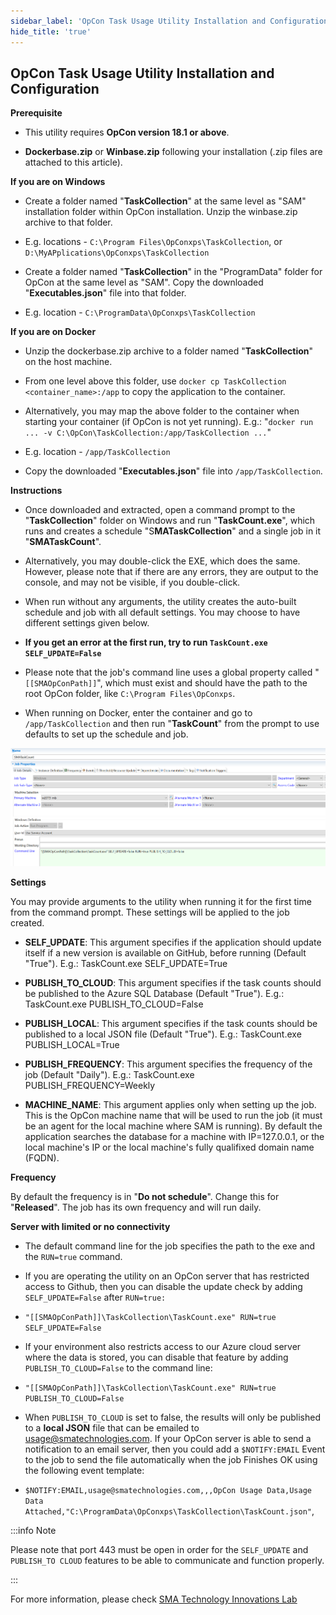 ```yaml
---
sidebar_label: 'OpCon Task Usage Utility Installation and Configuration'
hide_title: 'true'
---
```


## OpCon Task Usage Utility Installation and Configuration

**Prerequisite**

* This utility requires **OpCon version 18.1 or above**.

* **Dockerbase.zip** or **Winbase.zip** following your installation (.zip files are attached to this article).

**If you are on Windows**

* Create a folder named "**TaskCollection**" at the same level as "SAM" installation folder within OpCon installation. Unzip the winbase.zip archive to that folder.

* E.g. locations - `C:\Program Files\OpConxps\TaskCollection`, or `D:\MyAPplications\OpConxps\TaskCollection`

* Create a folder named "**TaskCollection**" in the "ProgramData" folder for OpCon at the same level as "SAM". Copy the downloaded "**Executables.json**" file into that folder.

* E.g. location - `C:\ProgramData\OpConxps\TaskCollection` 

**If you are on Docker**

* Unzip the dockerbase.zip archive to a folder named "**TaskCollection**" on the host machine.

* From one level above this folder, use `docker cp TaskCollection <container_name>:/app` to copy the application to the container.

* Alternatively, you may map the above folder to the container when starting your container (if OpCon is not yet running). E.g.: "`docker run ... -v C:\OpCon\TaskCollection:/app/TaskCollection ...`"

* E.g. location - `/app/TaskCollection`

* Copy the downloaded "**Executables.json**" file into `/app/TaskCollection`.

**Instructions**

* Once downloaded and extracted, open a command prompt to the "**TaskCollection**" folder on Windows and run "**TaskCount.exe**", which runs and creates a schedule "S**MATaskCollection**" and a single job in it "**SMATaskCount**".

* Alternatively, you may double-click the EXE, which does the same. However, please note that if there are any errors, they are output to the console, and may not be visible, if you double-click.

* When run without any arguments, the utility creates the auto-built schedule and job with all default settings. You may choose to have different settings given below.

* **If you get an error at the first run, try to run `TaskCount.exe SELF_UPDATE=False`**

* Please note that the job's command line uses a global property called "`[[SMAOpConPath]]`", which must exist and should have the path to the root OpCon folder, like `C:\Program Files\OpConxps`.

* When running on Docker, enter the container and go to `/app/TaskCollection` and then run "**TaskCount**" from the prompt to use defaults to set up the schedule and job.

![](../static/img/rtaImage-129.png)

**Settings**

You may provide arguments to the utility when running it for the first time from the command prompt. These settings will be applied to the job created.

* **SELF_UPDATE**: This argument specifies if the application should update itself if a new version is available on GitHub, before running (Default "True"). E.g.: TaskCount.exe SELF_UPDATE=True

* **PUBLISH_TO_CLOUD**: This argument specifies if the task counts should be published to the Azure SQL Database (Default "True"). E.g.: TaskCount.exe PUBLISH_TO_CLOUD=False

* **PUBLISH_LOCAL**: This argument specifies if the task counts should be published to a local JSON file (Default "True"). E.g.: TaskCount.exe PUBLISH_LOCAL=True

* **PUBLISH_FREQUENCY**: This argument specifies the frequency of the job (Default "Daily"). E.g.: TaskCount.exe PUBLISH_FREQUENCY=Weekly

* **MACHINE_NAME**: This argument applies only when setting up the job. This is the OpCon machine name that will be used to run the job (it must be an agent for the local machine where SAM is running). By default the application searches the database for a machine with IP=127.0.0.1, or the local machine's IP or the local machine's fully qualifixed domain name (FQDN).

**Frequency**

By default the frequency is in "**Do not schedule**". Change this for "**Released**". The job has its own frequency and will run daily.

**Server with limited or no connectivity**

* The default command line for the job specifies the path to the exe and the `RUN=true` command. 

* If you are operating the utility on an OpCon server that has restricted access to Github, then you can disable the update check by adding `SELF_UPDATE=False` after `RUN=true:`

* `"[[SMAOpConPath]]\TaskCollection\TaskCount.exe" RUN=true SELF_UPDATE=False`

* If your environment also restricts access to our Azure cloud server where the data is stored, you can disable that feature by adding `PUBLISH_TO_CLOUD=False` to the command line:

* `"[[SMAOpConPath]]\TaskCollection\TaskCount.exe" RUN=true PUBLISH_TO_CLOUD=False`

* When `PUBLISH_TO_CLOUD` is set to false, the results will only be published to a **local JSON** file that can be emailed to usage@smatechnologies.com. If your OpCon server is able to send a notification to an email server, then you could add a `$NOTIFY:EMAIL` Event to the job to send the file automatically when the job Finishes OK using the following event template:

* `$NOTIFY:EMAIL,usage@smatechnologies.com,,,OpCon Usage Data,Usage Data Attached,"C:\ProgramData\OpConxps\TaskCollection\TaskCount.json"`,

:::info Note 

Please note that port 443 must be open in order for the `SELF_UPDATE` and `PUBLISH_TO CLOUD` features to be able to communicate and function properly.

:::

For more information, please check [SMA Technology Innovations Lab](https://github.com/smatechnologies/usage-data)